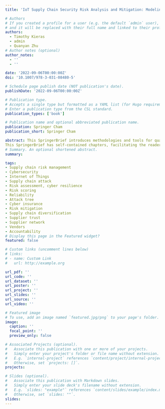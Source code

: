 ```yaml
---
title: 'IoT Supply Chain Security Risk Analysis and Mitigation: Modeling, Computations, and Software Tools'

# Authors
# If you created a profile for a user (e.g. the default `admin` user), write the username (folder name) here
# and it will be replaced with their full name and linked to their profile.
authors:
  - Timothy Kieras
  - admin
  - Quanyan Zhu
# Author notes (optional)
author_notes:
  - ''
  - ''

date: '2022-09-06T00:00:00Z'
doi: '10.1007/978-3-031-08480-5'

# Schedule page publish date (NOT publication's date).
publishDate: '2022-09-06T00:00:00Z'

# Publication type.
# Accepts a single type but formatted as a YAML list (for Hugo requirements).
# Enter a publication type from the CSL standard.
publication_types: ['book']

# Publication name and optional abbreviated publication name.
publication: Springer Cham
publication_short: Springer Cham

abstract: This SpringerBrief introduces methodologies and tools for quantitative understanding and assessment of supply chain risk to critical infrastructure systems. It unites system reliability analysis, optimization theory, detection theory and mechanism design theory to study vendor involvement in overall system security. It also provides decision support for risk mitigation. This SpringerBrief introduces I-SCRAM, a software tool to assess the risk. It enables critical infrastructure operators to make risk-informed decisions relating to the supply chain, while deploying their IT/OT and IoT systems. The authors present examples and case studies on supply chain risk assessment/mitigation of modern connected infrastructure systems such as autonomous vehicles, industrial control systems, autonomous truck platooning and more. It also discusses how vendors of different system components are involved in the overall security posture of the system and how the risk can be mitigated through vendor selection and diversification. The specific topics in this book include: Risk modeling and analysis of IoT supply chains; Methodologies for risk mitigation, policy management, accountability, and cyber insurance; Tutorial on a software tool for supply chain risk management of IoT. These topics are supported by up-to-date summaries of the authors’ recent research findings. The authors introduce a taxonomy of supply chain security and discusses the future challenges and directions in securing the supply chains of IoT systems. It also focuses on the need for joint policy and technical solutions to counter the emerging risks, where technology should inform policy and policy should regulate technology development.
This SpringerBrief has self-contained chapters, facilitating the readers to peruse individual topics of interest. It provides a broad understanding of the emerging field of cyber supply chain security in the context of IoT systems to academics, industry professionals and government officials.
# Summary. An optional shortened abstract.
summary:

tags:
- Supply chain risk management
- Cybersecurity
- Internet of Things
- Supply chain attack
- Risk assessment, cyber resilience
- Risk scoring
- Reliability
- Attack tree
- Cyber insurance
- Risk mitigation
- Supply chain diversification
- Supplier trust
- Supplier network
- Vendors
- Accountability
# Display this page in the Featured widget?
featured: false

# Custom links (uncomment lines below)
# links:
# - name: Custom Link
#   url: http://example.org

url_pdf: ''
url_code: ''
url_dataset: ''
url_poster: ''
url_project: ''
url_slides: ''
url_source: ''
url_video: ''

# Featured image
# To use, add an image named `featured.jpg/png` to your page's folder.
image:
  caption: ''
  focal_point: ''
  preview_only: false

# Associated Projects (optional).
#   Associate this publication with one or more of your projects.
#   Simply enter your project's folder or file name without extension.
#   E.g. `internal-project` references `content/project/internal-project/index.md`.
#   Otherwise, set `projects: []`.
projects:

# Slides (optional).
#   Associate this publication with Markdown slides.
#   Simply enter your slide deck's filename without extension.
#   E.g. `slides: "example"` references `content/slides/example/index.md`.
#   Otherwise, set `slides: ""`.
slides:
---
```

